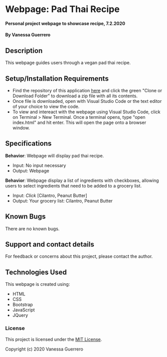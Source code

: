# Webpage: Pad Thai Recipe

#### Personal project webpage to showcase recipe, 7.2.2020

#### By Vanessa Guerrero

## Description

This webpage guides users through a vegan pad thai recipe.

## Setup/Installation Requirements

* Find the repository of this application [here]() and click the green "Clone or Download Folder" to download a zip file with all its contents.
* Once file is downloaded, open with Visual Studio Code or the text editor of your choice to view the code.
* To view and intereact with the webpage using Visual Studio Code, click on Terminal > New Terminal. Once a terminal opens, type "open index.html" and hit enter. This will open the page onto a browser window.


## Specifications

**Behavior**: Webpage will display pad thai recipe.
  * Input: No input necessary
  * Output: Webpage

**Behavior**: Webpage display a list of ingredients with checkboxes, allowing users to select ingredients that need to be added to a grocery list.
  * Input: *Click* [Cilantro, Peanut Butter]
  * Output: Your grocery list: Cilantro, Peanut Butter

## Known Bugs

There are no known bugs.

## Support and contact details

For feedback or concerns about this project, please contact the author.

## Technologies Used

This webpage is created using:
* HTML
* CSS
* Bootstrap
* JavaScript
* JQuery


### License

This project is licensed under the [MIT License](https://opensource.org/licenses/MIT).

Copyright (c) 2020 Vanessa Guerrero 
